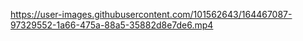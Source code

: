 

https://user-images.githubusercontent.com/101562643/164467087-97329552-1a66-475a-88a5-35882d8e7de6.mp4

